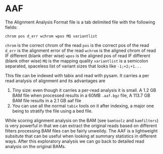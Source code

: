 AAF
===

The Alignment Analysis Format file is a tab delimited file with the following fields:

```
chrom pos d_err wchrom wpos MQ variantlist
```

`chrom` is the correct chrom of the read
`pos` is the correct pos of the read
`d_err` is the alignment error of the read
`wchrom` is the aligned chrom of read IF different (blank other wise)
`wpos` is the aligned pos of read IF different (blank other wise)
`MQ` is the mapping quality
`variantlist` is a semicolon separated, spaceless list of variant sizes that 
looks like `-1;+2;+1...`

This file can be indexed with tabix and read with pysam. It carries a per read
analysis of alignment and its advantages are

1. Tiny size: even though it carries a per-read analysis it is small. 
   A 1.2 GB BAM file when processed results in a 60MB `.aaf.bgz` file,
   A 113.7 GB BAM file results in a 2.1 GB aaf file
2. You can use all the normal `tabix` tools on it after indexing, a major one
   being to stratify the file using a bed file.

While scoring alignment analysis on the BAM (see `bamtoolz` and `bamfilters`) 
is very powerful in that we can extract the original reads based on different 
filters processing BAM files can be fairly unweildy. The AAF is a lightweight
subsitute that can be useful when looking at summary statistics in different
ways. After this exploratory analysis we can go back to detailed read analysis
on the original BAMs.